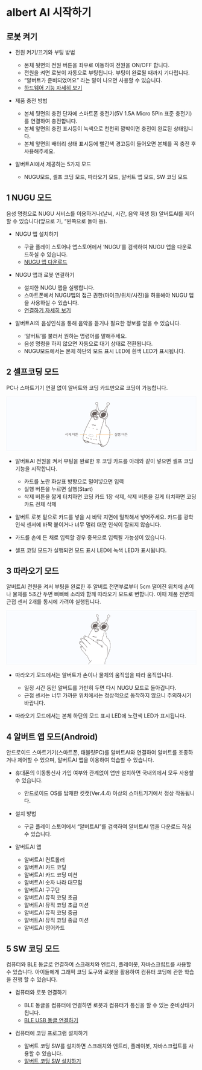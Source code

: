 # albert AI 시작하기


로봇 켜기 
--

- 전원 켜기/끄기와 부팅 방법
  - 본체 뒷면의 전원 버튼을 좌우로 이동하여 전원을 ON/OFF 합니다.
  - 전원을 켜면 로봇이 자동으로 부팅됩니다. 부팅이 완료될 때까지 기다립니다.
  - “알버트가 준비되었어요” 라는 말이 나오면 사용할 수 있습니다.
  - [하드웨어 기능 자세히 보기](https://github.com/albertailabs/HW)

- 제품 충전 방법
  - 본체 뒷면의 충전 단자에 스마트폰 충전기(5V 1.5A Micro 5Pin 표준 충전기)를 연결하여 충전합니다.
  - 본체 앞면의 충전 표시등이 녹색으로 천천히 깜박이면 충전이 완료된 상태입니다.
  - 본체 앞면의 배터리 상태 표시등에 빨간색 경고등이 들어오면 본체를 꼭 충전 후 사용해주세요.

- 알버트AI에서 제공하는 5가지 모드 
  - NUGU모드, 셀프 코딩 모드, 따라오기 모드, 알버트 앱 모드, SW 코딩 모드
  
  
1 NUGU 모드
-- 
음성 명령으로 NUGU 서비스를 이용하거나(날씨, 시간, 음악 재생 등) 알버트AI를 제어할 수 있습니다(앞으로 가, “왼쪽으로 돌아 등).

- NUGU 앱 설치하기
  - 구글 플레이 스토어나 앱스토어에서 ‘NUGU’를 검색하여 NUGU 앱을 다운로드하실 수 있습니다.
  - [NUGU 앱 다운로드](https://play.google.com/store/apps/details?id=com.skt.aladdin)

- NUGU 앱과 로봇 연결하기
  - 설치한 NUGU 앱을 실행합니다.
  - 스마트폰에서 NUGU앱의 접근 권한(마이크/위치/사진)을 허용해야 NUGU 앱을 사용하실 수 있습니다.
  - [연결하기 자세히 보기](https://github.com/albertailabs/Wi-fi)
  

- 알버트AI의 음성인식을 통해 음악을 듣거나 필요한 정보를 얻을 수 있습니다.
  - ‘알버트’를 불러서 원하는 명령어를 말해주세요.
  - 음성 명령을 하지 않으면 자동으로 대기 상태로 전환됩니다.
  - NUGU모드에서는 본체 하단의 모드 표시 LED에 흰색 LED가 표시됩니다.
 
 
2 셀프코딩 모드
--
PC나 스마트기기 연결 없이 알버트와 코딩 카드만으로 코딩이 가능합니다.


![albert AI sefmode](./images/albert01.png)


- 알버트AI 전원을 켜서 부팅을 완료한 후 코딩 카드를 아래와 같이 넣으면 셀프 코딩 기능을 시작합니다.

  - 카드를 노란 화살표 방향으로 밀어넣으면 입력
  - 실행 버튼을 누르면 실행(Start)
  - 삭제 버튼을 짧게 터치하면 코딩 카드 1장 삭제, 삭제 버튼을 길게 터치하면 코딩 카드 전체 삭제
- 알버트 로봇 밑으로 카드를 넣을 시 바닥 지면에 밀착해서 넣어주세요. 카드를 광학 인식 센서에 바짝 붙이거나 너무 멀리 대면 인식이 잘되지 않습니다.
- 카드를 손에 든 채로 입력할 경우 중복으로 입력될 가능성이 있습니다.
- 셀프 코딩 모드가 실행되면 모드 표시 LED에 녹색 LED가 표시됩니다.
 
 
 3 따라오기 모드
 --
알버트AI 전원을 켜서 부팅을 완료한 후 알버트 전면부로부터 5cm 떨어진 위치에 손이나 물체를 5초간 두면 삐삐삐 소리와 함께 따라오기 모드로 변합니다.
이때 제품 전면의 근접 센서 2개를 동시에 가려야 실행됩니다.


![albert AI Follow](./images/albert02.png)


- 따라오기 모드에서는 알버트가 손이나 물체의 움직임을 따라 움직입니다.
  - 일정 시간 동안 알버트를 가만히 두면 다시 NUGU 모드로 돌아갑니다.
  - 근접 센서는 너무 가까운 위치에서는 정상적으로 동작하지 않으니 주의하시기 바랍니다.
  
- 따라오기 모드에서는 본체 하단의 모드 표시 LED에 노란색 LED가 표시됩니다.
  
  
  
4 알버트 앱 모드(Android)
--
안드로이드 스마트기기(스마트폰, 태블릿PC)를 알버트AI와 연결하여 알버트를 조종하거나 제어할 수 있으며, 알버트AI 앱을 이용하여 학습할 수 있습니다.

- 휴대폰의 이동통신사 가입 여부와 관계없이 앱만 설치하면 국내외에서 모두 사용할 수 있습니다.
  - 안드로이드 OS를 탑재한 킷캣(Ver.4.4) 이상의 스마트기기에서 정상 작동됩니다.
- 설치 방법

  - 구글 플레이 스토어에서 “알버트AI”를 검색하여 알버트AI 앱을 다운로드 하실 수 있습니다.

- 알버트AI 앱

  - 알버트AI 컨트롤러
  - 알버트AI 카드 코딩
  - 알버트AI 카드 코딩 미션
  - 알버트AI 숫자 나라 대모험
  - 알버트AI 구구단
  - 알버트AI 뮤직 코딩 초급
  - 알버트AI 뮤직 코딩 초급 미션
  - 알버트AI 뮤직 코딩 중급
  - 알버트AI 뮤직 코딩 중급 미션
  - 알버트AI 영어카드


5 SW 코딩 모드
--
컴퓨터와 BLE 동글로 연결하여 스크래치와 엔트리, 플레이봇, 자바스크립트를 사용할 수 있습니다. 아이들에게 그래픽 코딩 도구와 로봇을 활용하여 컴퓨터 코딩에 관한 학습을 진행 할 수 있습니다. 

- 컴퓨터와 로봇 연결하기
  - BLE 동글을 컴퓨터에 연결하면 로봇과 컴퓨터가 통신을 할 수 있는 준비상태가 됩니다.
  - [BLE USB 동글 연결하기](https://github.com/albertailabs/BleDongle)
  
- 컴퓨터에 코딩 프로그램 설치하기
  - 알버트 코딩 SW를 설치하면 스크래치와 엔트리, 플레이봇, 자바스크립트를 사용할 수 있습니다.
  - [알버트 코딩 SW 설치하기](https://github.com/albertailabs/Programming)
  
  
